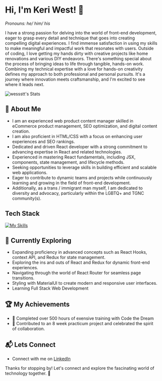# Hi, I'm Keri West! 👋
_Pronouns: he/ him/ his_

I have a strong passion for delving into the world of front-end development, eager to grasp every detail and technique that goes into creating compelling digital experiences. I find immense satisfaction in using my skills to make meaningful and impactful work that resonates with users. Outside of coding, I love getting my hands dirty with creative projects like home renovations and various DIY endeavors. There's something special about the process of bringing ideas to life through tangible, hands-on work. Combining my technical expertise with a love for hands-on creativity defines my approach to both professional and personal pursuits. It's a journey where innovation meets craftsmanship, and I'm excited to see where it leads next.

![wessstt's Stats](https://github-readme-stats.vercel.app/api?username=wessstt&theme=vue-dark&show_icons=true&hide_border=true&count_private=true)
<!--![<username>'s Stats](https://github-readme-stats.vercel.app/api?username=<username>&theme=vue-dark&show_icons=true&hide_border=true&count_private=true)-->



## 🚀 About Me

- I am an experienced web product content manager skilled in eCommerce product management, SEO optimization, and digital content creation. 
- I am also proficient in HTML/CSS with a focus on enhancing user experiences and SEO rankings.
- Dedicated and driven React developer with a strong commitment to advancing expertise in React and related technologies. 
- Experienced in mastering React fundamentals, including JSX, components, state management, and lifecycle methods. 
- Seeking opportunities to leverage skills in building efficient and scalable web applications.
- Eager to contribute to dynamic teams and projects while continuously learning and growing in the field of front-end development.
- Additionally, as a trans / immigrant man myself, I am dedicated to diversity and advocacy, particularly within the LGBTQ+ and TGNC community(s).


## Tech Stack
[![My Skills](https://skillicons.dev/icons?i=js,html,css,react,figma,ai,ps,materialui,ts,vite,vscode,git,github,npm)](https://skillicons.dev)



## 🌱 Currently Exploring

  - Expanding proficiency in advanced concepts such as React Hooks, context API, and Redux for state management.
  - Exploring the ins and outs of React and Redux for dynamic front-end experiences.
  - Navigating through the world of React Router for seamless page transitions.
  - Styling with MaterialUI to create modern and responsive user interfaces.
  - Learning Full Stack Web Development



 ## 🏆 My Achievements

- 🌟 Completed over 500 hours of exensive training with Code the Dream
- 🌟 Contributed to an 8 week practicum project and celebrated the spirit of collaboration.


## 📬 Lets Connect

- Connect with me on [LinkedIn](https://www.linkedin.com/in/keri-west/)


Thanks for stopping by! Let's connect and explore the fascinating world of technology together. 🚀



